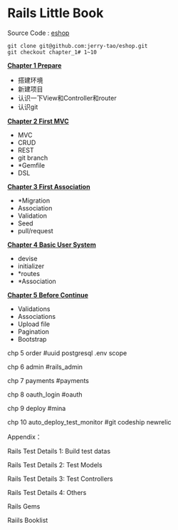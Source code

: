 Rails Little Book
=================

Source Code : [eshop](https://github.com/jerry-tao/eshop)

```
git clone git@github.com:jerry-tao/eshop.git
git checkout chapter_1# 1~10
```

**[Chapter 1 Prepare](https://github.com/jerry-tao/rails_little_book/blob/master/chp_1/1_prepare.md)**

- 搭建环境
- 新建项目
- 认识一下View和Controller和router
- 认识git

**[Chapter 2 First MVC](https://github.com/jerry-tao/rails_little_book/blob/master/chp_2/2_first_mvc.md)**

- MVC
- CRUD
- REST
- git branch
- *Gemfile
- DSL

**[Chapter 3 First Association](https://github.com/jerry-tao/rails_little_book/blob/master/chp_3/3_first_association.md)**

- *Migration
- Association
- Validation
- Seed
- pull/request

**[Chapter 4 Basic User System](https://github.com/jerry-tao/rails_little_book/blob/master/chp_4/4_basic_user_system.md)**

- devise
- initializer
- *routes
- *Association

**[Chapter 5 Before Continue](https://github.com/jerry-tao/rails_little_book/blob/master/chp_5/5_before_continue.md)**

- Validations
- Associations
- Upload file
- Pagination
- Bootstrap

chp 5 order #uuid postgresql .env scope

chp 6 admin #rails\_admin

chp 7 payments #payments

chp 8 oauth\_login #oauth

chp 9 deploy #mina

chp 10 auto\_deploy\_test\_monitor #git codeship newrelic


Appendix：

Rails Test Details 1: Build test datas

Rails Test Details 2: Test Models

Rails Test Details 3: Test Controllers

Rails Test Details 4: Others

Rails Gems

Raiils Booklist
